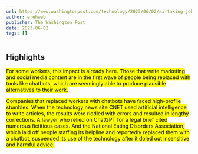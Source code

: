 ```yaml
---
url: https://www.washingtonpost.com/technology/2023/06/02/ai-taking-jobs/
author: erehweb
publisher: The Washington Post
date: 2023-06-02
tags: []
---
```


## Highlights
<mark>For some workers, this impact is already here. Those that write marketing and social media content are in the first wave of people being replaced with tools like chatbots, which are seemingly able to produce plausible alternatives to their work.</mark>

<mark>Companies that replaced workers with chatbots have faced high-profile stumbles. When the technology news site CNET used artificial intelligence to write articles, the results were riddled with errors and resulted in lengthy corrections. A lawyer who relied on ChatGPT for a legal brief cited numerous fictitious cases. And the National Eating Disorders Association, which laid off people staffing its helpline and reportedly replaced them with a chatbot, suspended its use of the technology after it doled out insensitive and harmful advice.</mark>

